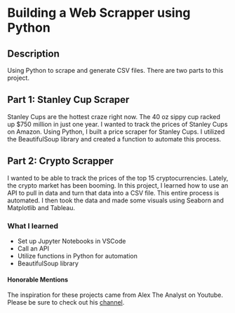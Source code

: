 # Building a Web Scrapper using Python

## Description
Using Python to scrape and generate CSV files. There are two parts to this project. 

## Part 1: Stanley Cup Scraper
Stanley Cups are the hottest craze right now. The 40 oz sippy cup racked up $750 million in just one year. I wanted to track the prices of Stanley Cups on Amazon. Using Python, I built a price scraper for Stanley Cups. I utilized the BeautifulSoup library and created a function to automate this process. 

## Part 2: Crypto Scrapper
I wanted to be able to track the prices of the top 15 cryptocurrencies. Lately, the crypto market has been booming. In this project, I learned how to use an API to pull in data and turn that data into a CSV file. This entire process is automated. I then took the data and made some visuals using Seaborn and Matplotlib and Tableau. 

### What I learned
- Set up Jupyter Notebooks in VSCode
- Call an API
- Utilize functions in Python for automation
- BeautifulSoup library

#### Honorable Mentions
The inspiration for these projects came from Alex The Analyst on Youtube. Please be sure to check out his [channel](https://www.youtube.com/@AlexTheAnalyst). 
